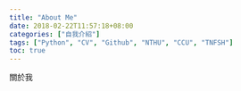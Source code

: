 ```yaml
---
title: "About Me"
date: 2018-02-22T11:57:18+08:00
categories: ["自我介紹"]
tags: ["Python", "CV", "Github", "NTHU", "CCU", "TNFSH"]
toc: true
---
```


關於我